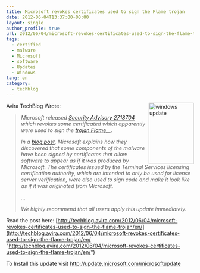 ```yaml
---
title: Microsoft revokes certificates used to sign the Flame trojan
date: 2012-06-04T13:37:00+00:00
layout: single
author_profile: true
url: 2012/06/04/microsoft-revokes-certificates-used-to-sign-the-flame-trojan/
tags:
  - certified
  - malware
  - Microsoft
  - software
  - Updates
  - Windows
lang: en
category: 
  - techblog
---
```

[<img title="windows update" border="0" alt="windows update" align="right" src="http://lh4.ggpht.com/-3hcR1SZwcU4/T8yzuu1dOVI/AAAAAAAAGM4/woRUYx5hO34/windows%252520update_thumb%25255B9%25255D.jpg?imgmax=800" width="121" height="164" />](http://lh3.ggpht.com/-Frl63DpJXr8/T8yzsqawVqI/AAAAAAAAGMw/pKVPaFbzx9s/s1600-h/windows%252520update%25255B7%25255D.jpg)Avira TechBlog Wrote:

> _Microsoft released_ [_Security Advisory 2718704_](http://technet.microsoft.com/en-us/security/advisory/2718704) _which revokes some certificated which apparently were used to sign the_ _<a href="/search/label/Flame" target="_blank">trojan Flame</a>__._ 
> 
> _In a_ [_blog post_](http://blogs.technet.com/b/srd/archive/2012/06/03/microsoft-certification-authority-signing-certificates-added-to-the-untrusted-certificate-store.aspx)_, Microsoft explains how they discovered that some components of the malware have been signed by certificates that allow software to appear as if it was produced by Microsoft. The certificates issued by the Terminal Services licensing certification authority, which are intended to only be used for license server verification, were also used to sign code and make it look like as if it was originated from Microsoft._ 
> 
> _…_ 
> 
> _We highly recommend that all users apply this update immediately._

Read the post here: [http://techblog.avira.com/2012/06/04/microsoft-revokes-certificates-used-to-sign-the-flame-trojan/en/](http://techblog.avira.com/2012/06/04/microsoft-revokes-certificates-used-to-sign-the-flame-trojan/en/ "http://techblog.avira.com/2012/06/04/microsoft-revokes-certificates-used-to-sign-the-flame-trojan/en/") 

To Install this update visit <a href="http://update.microsoft.com/microsoftupdate" target="_blank">http://update.microsoft.com/microsoftupdate</a>